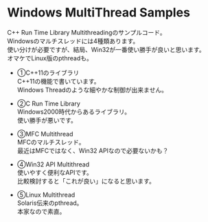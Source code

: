 # Windows MultiThread Samples

C++ Run Time Library Multithreadingのサンプルコード。<br>
Windowsのマルチスレッドには4種類あります。<br>
使い分けが必要ですが、結局、Win32が一番使い勝手が良いと思います。<br>
オマケでLinux版のpthreadも。<p>
 
- ①C++11のライブラリ<br>
C++11の機能で書いています。<br>
Windows Threadのような細やかな制御が出来ません。<p>
 
- ②C Run Time Library<br>
Windows2000時代からあるライブラリ。<br>
使い勝手が悪いです。<p>
 
- ③MFC Multithread<br>
MFCのマルチスレッド。<br>
最近はMFCではなく、Win32 APIなので必要ないかも？<p>
 
- ④Win32 API Multithread<br>
使いやすく便利なAPIです。<br>
比較検討すると「これが良い」になると思います。<p>
 
- ⑤Linux Multithread<br>
Solaris伝来のpthread。<br>
本家なので素直。<p>
